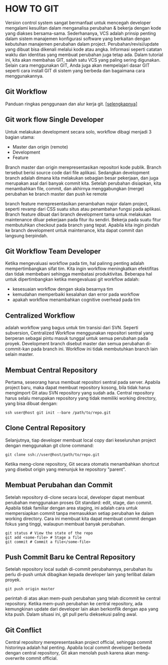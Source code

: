 # HOW TO GIT
   Version control system sangat bermanfaat untuk mencegah developer mengalami kesulitan dalam menganalisa perubahan & bekerja dengan kode yang diakses bersama-sama. Sederhananya, VCS adalah prinsip penting dalam sistem manajemen konfigurasi software yang berkaitan dengan kebutuhan manajemen perubahan dalam project. Perubahan/revisi/update yang dibuat bisa dikenali melalui kode atau angka. Informasi seperti catatan waktu dan identitas yang membuat perubahan juga tetap ada. Dalam tutorial ini, kita akan membahas GIT, salah satu VCS yang paling sering digunakan. Selain cara menggunakan GIT, Anda juga akan mempelajari dasar GIT seperti cara install GIT di sistem yang berbeda dan bagaimana cara menggunakannya.

## Git Workflow
Panduan ringkas penggunaan dan alur kerja git. [[selengkapnya]](https://github.com/nauticas/how-to-git/blob/master/how-to-git.md)

## Git work flow Single Developer


Untuk melakukan development secara solo, workflow dibagi menjadi 3 bagian utama:
* Master dan origin (remote)
* Development
* Feature

Branch master dan origin merepresentasikan repositori kode publik. Branch tersebut berisi source code dari file aplikasi. Sedangkan development branch adalah dimana kita melakukan sebagian besar pekerjaan, dan juga merupakan asal dari banyak commit kita. Setelah perubahan disiapkan, kita menambahkan file, commit, dan akhirnya menggabungkan (merge) perubahan ke branch master dan push ke remote

branch feature merepresentasikan penambahan major dalam project, seperti revamp dari CSS suatu situs atau penambahan fungsi pada aplikasi. Branch feature dibuat dari branch development tama untuk melakukan maintenance diluar pekerjaan pada fitur itu sendiri. Bekerja pada suatu fitur membutuhkan checkout pada branch yang tepat. Apabila kita ingin pindah ke branch development untuk maintenance, kita dapat commit dan langsung berpindah.

## Git Workflow Team Developer

Ketika mengevaluasi workflow pada tim, hal palinng penting adalah mempertimbangkan sifat tim. Kita ingin workflow meningkatkan efektifitas dan tidak membebani sehingga membatasi produktivitas. Beberapa hal untuk dipertimbangkan ketika mengevaluasi git workflow adalah:
* kesesuaian workflow dengan skala besarnya tim
* kemudahan memperbaiki kesalahan dan error pada workflow
* apakah workflow menambahkan cognitive overhead pada tim

## Centralized Workflow
adalah workflow yang bagus untuk tim transisi dari SVN. Seperti subversion, Centralized Workflow menggunakan repositori sentral yang berperan sebagai pintu masuk tunggal untuk semua perubahan pada proyek. Development branch disebut master dan semua perubahan di-commit-kan pada branch ini. Workflow ini tidak membutuhkan branch lain selain master.

## Membuat Central Repository
Pertama, seseorang harus membuat repositori sentral pada server. Apabila project baru, maka dapat membuat repository kosong, bila tidak harus mengimport Git atau SVN repository yang sudah ada. Central repository harus selalu merupakan repository yang tidak memiliki working directory, yang bisa dibuat dengan:

`ssh user@host git init --bare /path/to/repo.git`

## Clone Central Repository
Selanjutnya, tiap developer membuat local copy dari keseluruhan project dengan menggunakan git clone command:

`git clone ssh://user@host/path/to/repo.git`

Ketika meng-clone repository, Git secara otomatis menambahkan shortcut yang disebut origin yang menunjuk ke repository "parent".

## Membuat Perubahan dan Commit
Setelah repository di-clone secara local, developer dapat membuat perubahan menggunakan proses Git standard: edit, stage, dan commit. Apabila tidak familiar dengan area staging, ini adalah cara untuk mempersiapkan commit tanpa memasukkan setiap perubahan ke dalam working directory. Cara ini membuat kita dapat membuat commit dengan fokus yang tinggi, walaupun membuat banyak perubahan.

`git status # View the state of the repo`<br/>
`git add <some-file> # Stage a file`<br/>
`git commit # Commit a file</some-file>`<br/>

## Push Commit Baru ke Central Repository
Setelah repository local sudah di-commit perubahannya, perubahan itu perlu di-push untuk dibagikan kepada developer lain yang terlibat dalam proyek.

`git push origin master`

perintah di atas akan mem-push perubahan yang telah dicommit ke central repository. Ketika mem-push perubahan ke central repository, ada kemungkinan update dari developer lain akan berkonflik dengan apa yang kita push. Dalam situasi ini, git pull perlu dieksekusi paling awal.

## Git Conflict

Central repository merepresentasikan project official, sehingga commit historinya adalah hal penting. Apabila local commit developer berbeda dengan central repository, Git akan menolah push karena akan meng-overwrite commit official.
